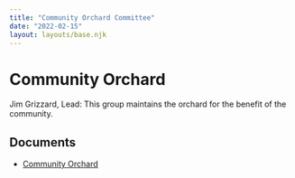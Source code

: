```yaml
---
title: "Community Orchard Committee"
date: "2022-02-15"
layout: layouts/base.njk
---
```


# Community Orchard 

Jim Grizzard, Lead: This group maintains the orchard for the benefit of the community.

## Documents

- [Community Orchard](/uploads/2022/02/Falls-Creek-Ranch-Community-Orchard.pdf)

